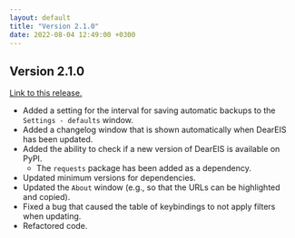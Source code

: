 ```yaml
---
layout: default
title: "Version 2.1.0"
date: 2022-08-04 12:49:00 +0300
---
```


## Version 2.1.0

[Link to this release.](https://github.com/vyrjana/DearEIS/releases/tag/2.1.0)

- Added a setting for the interval for saving automatic backups to the `Settings - defaults` window.
- Added a changelog window that is shown automatically when DearEIS has been updated.
- Added the ability to check if a new version of DearEIS is available on PyPI.
	- The `requests` package has been added as a dependency.
- Updated minimum versions for dependencies.
- Updated the `About` window (e.g., so that the URLs can be highlighted and copied).
- Fixed a bug that caused the table of keybindings to not apply filters when updating.
- Refactored code.
